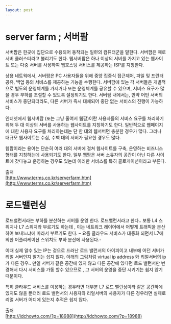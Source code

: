 ```yaml
---
layout: post
---
```


# server farm ; 서버팜  


서버팜은 한곳에 집단으로 수용되어 동작되는 일련의 컴퓨터군을 말한다. 서버팜은 때로 서버 클러스터라고 불리기도 한다. 웹서버팜은 하나 이상의 서버를 가지고 있는 웹사이트 또는 다중 서버를 사용하여 웹호스팅 서비스를 제공하는 ISP를 지칭한다.  

상용 네트웍에서, 서버팜은 PC 사용자들을 위해 중앙 집중식 접근제어, 파일 및 프린터 공유, 백업 등의 서비스를 제공하는 기능을 수행한다. 서버팜에 있는 각 서버들은 개별적으로 별도의 운영체계를 가지거나 또는 운영체계를 공유할 수 있으며, 서비스 요구가 많을 경우 부하를 조절할 수 있도록 설정되기도 한다. 서버팜 내에서는, 만약 어떤 서버의 서비스가 중단되더라도, 다른 서버가 즉시 대체되어 중단 없는 서비스의 진행이 가능하다.  

인터넷에서 웹서버팜 (또는 그냥 줄여서 웹팜)이란 사용자들의 서비스 요구를 처리하기 위해 두 대 이상의 서버를 사용하는 웹사이트를 지칭하기도 한다. 일반적으로 웹페이지에 대한 사용자 요구를 처리하는데는 단 한 대의 웹서버면 충분한 경우가 많다. 그러나 대규모 웹사이트는 수십, 수백 대의 서버가 필요한 경우도 많다.  

웹팜이라는 용어는 단순히 여러 대의 서버에 걸쳐 웹사이트를 구축, 운영하는 비즈니스 형태를 지칭하는데 사용되기도 한다. 일부 웹팜은 서버 소유자의 공간이 아닌 다른 사이트에 갖다놓고 운영하는 경우도 있는데 이러한 서비스를 특히 콜로케이션이라고 부른다.  


출처  
[http://www.terms.co.kr/serverfarm.htm](http://www.terms.co.kr/serverfarm.htm)  



# 로드밸런싱

로드밸런서라는 부하를 분산하는 서버를 운영 한다.  로드밸런서라고 한다.. 보통 L4 스위치나  L7 스위치라 부르기도 하는데 ,  이는 네트워크 레이어에서 어떻게 트래픽을  분산하여 보내느냐에 따라서 부르기도 한다. 
– 요즘 클라우드 서비스가 대중화 되면서  L7에 의한 어플리케이션 스위치도 부하 분산에 사용된다.-   

이때 실제 알수 있는  IP는 겉으로 드러난 로드 밸런서의 아이피이고 내부에 어던 서버가 리얼 서버인지 알기는 쉽지 않다. 아래의 그림처럼 virtual ip address 와 리얼서버의 ip가 다른 경우.. 만일 서버가 같은 공간에 있지 않고 다른 공간에 있다면  로드 밸런서만 변경해서 다시 서비스를 가동 할수 있으므로 ,  그 서버의 운영을 중단 시키기는 쉽지 않기 때문이다.   

특히 클라우드 서비스를 이용하는 경우라면  대부분  L7  로드 밸런싱이라 같은 공간하에 있지도 않을 뿐더러
로드 밸런서의 사용자와 리얼서버의 사용자가 다른 경우라면 실제로 리얼 서버가 어디에 있는지 추적은 쉽지 않다.   



출처  
[http://idchowto.com/?p=18988](http://idchowto.com/?p=18988)  

